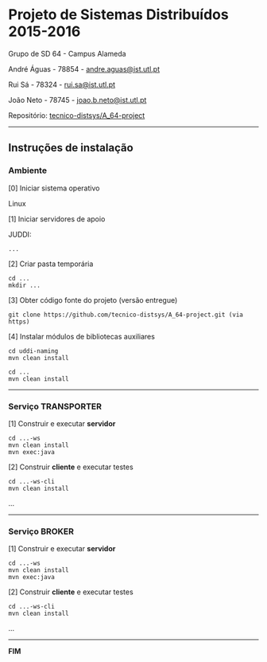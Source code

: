 # Projeto de Sistemas Distribuídos 2015-2016 #

Grupo de SD 64 - Campus Alameda

André Águas - 78854 - andre.aguas@ist.utl.pt

Rui Sá - 78324 - rui.sa@ist.utl.pt

João Neto - 78745 - joao.b.neto@ist.utl.pt


Repositório:
[tecnico-distsys/A_64-project](https://github.com/tecnico-distsys/A_64-project/)

-------------------------------------------------------------------------------

## Instruções de instalação 


### Ambiente

[0] Iniciar sistema operativo

Linux


[1] Iniciar servidores de apoio

JUDDI:
```
...
```


[2] Criar pasta temporária

```
cd ...
mkdir ...
```


[3] Obter código fonte do projeto (versão entregue)

```
git clone https://github.com/tecnico-distsys/A_64-project.git (via https)
```



[4] Instalar módulos de bibliotecas auxiliares

```
cd uddi-naming
mvn clean install
```

```
cd ...
mvn clean install
```


-------------------------------------------------------------------------------

### Serviço TRANSPORTER

[1] Construir e executar **servidor**

```
cd ...-ws
mvn clean install
mvn exec:java
```

[2] Construir **cliente** e executar testes

```
cd ...-ws-cli
mvn clean install
```

...


-------------------------------------------------------------------------------

### Serviço BROKER

[1] Construir e executar **servidor**

```
cd ...-ws
mvn clean install
mvn exec:java
```


[2] Construir **cliente** e executar testes

```
cd ...-ws-cli
mvn clean install
```

...

-------------------------------------------------------------------------------
**FIM**
